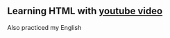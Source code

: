 ## Learning HTML with [youtube video](https://www.youtube.com/watch?v=kUMe1FH4CHE)
Also practiced my English
